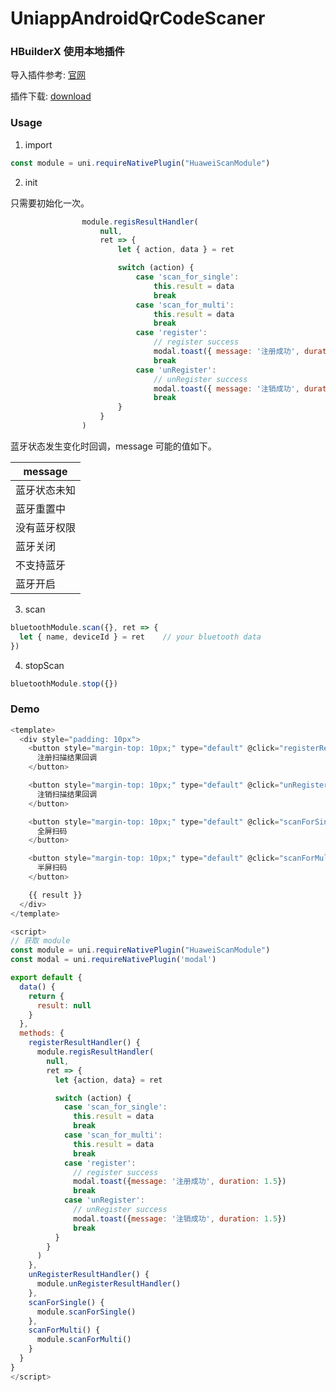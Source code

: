 # UniappAndroidQrCodeScaner

### HBuilderX 使用本地插件

导入插件参考: [官网](https://nativesupport.dcloud.net.cn/NativePlugin/use/use_local_plugin.html)

插件下载: [download](https://github.com/zhaozhentao/UniappAndroidQrCodeScaner/releases/download/1.0.0/HuaweiScanModule.zip)

### Usage

1. import
```javascript
const module = uni.requireNativePlugin("HuaweiScanModule")
```
2. init

只需要初始化一次。

```javascript
				module.regisResultHandler(
					null,
					ret => {
                        let { action, data } = ret

                        switch (action) {
                            case 'scan_for_single':
                                this.result = data
                                break
                            case 'scan_for_multi':
                                this.result = data
                                break
                            case 'register':
                                // register success
                                modal.toast({ message: '注册成功', duration: 1.5 })
                                break
                            case 'unRegister':
                                // unRegister success
                                modal.toast({ message: '注销成功', duration: 1.5 })
                                break
						}
					}
                )

```

蓝牙状态发生变化时回调，message 可能的值如下。

| message |
| ---- |
| 蓝牙状态未知 |
| 蓝牙重置中 |
| 没有蓝牙权限 |
| 蓝牙关闭 |
| 不支持蓝牙 |
| 蓝牙开启 | 

3. scan
```javascript
bluetoothModule.scan({}, ret => {
  let { name, deviceId } = ret    // your bluetooth data
})
```

4. stopScan
```javascript
bluetoothModule.stop({})
```
### Demo

```javascript
<template>
  <div style="padding: 10px">
    <button style="margin-top: 10px;" type="default" @click="registerResultHandler">
      注册扫描结果回调
    </button>

    <button style="margin-top: 10px;" type="default" @click="unRegisterResultHandler">
      注销扫描结果回调
    </button>

    <button style="margin-top: 10px;" type="default" @click="scanForSingle">
      全屏扫码
    </button>

    <button style="margin-top: 10px;" type="default" @click="scanForMulti">
      半屏扫码
    </button>

    {{ result }}
  </div>
</template>

<script>
// 获取 module
const module = uni.requireNativePlugin("HuaweiScanModule")
const modal = uni.requireNativePlugin('modal')

export default {
  data() {
    return {
      result: null
    }
  },
  methods: {
    registerResultHandler() {
      module.regisResultHandler(
        null,
        ret => {
          let {action, data} = ret

          switch (action) {
            case 'scan_for_single':
              this.result = data
              break
            case 'scan_for_multi':
              this.result = data
              break
            case 'register':
              // register success
              modal.toast({message: '注册成功', duration: 1.5})
              break
            case 'unRegister':
              // unRegister success
              modal.toast({message: '注销成功', duration: 1.5})
              break
          }
        }
      )
    },
    unRegisterResultHandler() {
      module.unRegisterResultHandler()
    },
    scanForSingle() {
      module.scanForSingle()
    },
    scanForMulti() {
      module.scanForMulti()
    }
  }
}
</script>
```
